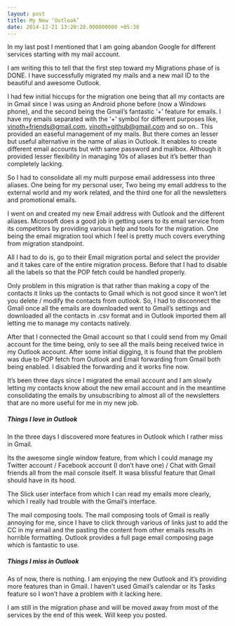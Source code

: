```yaml
---
layout: post
title: My New ‘Outlook’
date: 2014-12-21 13:20:28.000000000 +05:30
---
```

In my last post I mentioned that I am going abandon Google for different services starting with my mail account.

I am writing this to tell that the first step toward my Migrations phase of is DONE. I have successfully migrated my mails and a new mail ID to the beautiful and awesome Outlook.

I had few initial hiccups for the migration one being that all my contacts are in Gmail since I was using an Android phone before (now a Windows phone), and the second being the Gmail’s fantastic ‘+’ feature for emails. I have my emails separated with the ‘+’ symbol for different purposes like, vinoth+friends@gmail.com, vinoth+github@gmail.com and so on.. This provided an easeful management of my mails. But there comes an lesser but useful alternative in the name of alias in Outlook. It enables to create different email accounts but with same password and mailbox. Although it provided lesser flexibility in managing 10s of aliases but it’s better than completely lacking.

So I had to consolidate all my multi purpose email addressess into three aliases. One being for my personal user, Two being my email address to the external world and my work related, and the third one for all the newsletters and promotional emails.

I went on and created my new Email address with Outlook and the different aliases. Microsoft does a good job in getting users to its email service from its competitors by providing various help and tools for the migration. One being the email migration tool which I feel is pretty much covers everything from migration standpoint.

All I had to do is, go to their Email migration portal and select the provider and it takes care of the entire migration process. Before that I had to disable all the labels so that the POP fetch could be handled properly.

Only problem in this migration is that rather than making a copy of the contacts it links up the contacts to Gmail which is not good since it won’t let you delete / modify the contacts from outlook. So, I had to disconnect the Gmail once all the emails are downloaded went to Gmail’s settings and downloaded all the contacts in .csv format and in Outlook imported them all letting me to manage my contacts natively.

After that I connected the Gmail account so that I could send from my Gmail account for the time being, only to see all the mails being received twice in my Outlook account. After some initial digging, it is found that the problem was due to POP fetch from Outlook and Email forwarding from Gmail both being enabled. I disabled the forwarding and it works fine now.

It’s been three days since I migrated the email account and I am slowly letting my contacts know about the new email account and in the meantime consolidating the emails by unsubscribing to almost all of the newsletters that are no more useful for me in my new job.

##### Things I love in Outlook

In the three days I discovered more features in Outlook which I rather miss in Gmail.

Its the awesome single window feature, from which I could manage my Twitter account / Facebook account (I don’t have one) / Chat with Gmail friends all from the mail console itself. It wasa blissful feature that Gmail should have in its hood.

The Slick user interface from which I can read my emails more clearly, which I really had trouble with the Gmail’s interface.

The mail composing tools. The mail composing tools of Gmail is really annoying for me, since I have to click through various of links just to add the CC in my email and the pasting the content from other emails results in horrible formatting. Outlook provides a full page email composing page which is fantastic to use.

##### Things I miss in Outlook

As of now, there is nothing. I am enjoying the new Outlook and it’s providing more features than in Gmail. I haven’t used Gmail’s calendar or its Tasks feature so I won’t have a problem with it lacking here.

I am still in the migration phase and will be moved away from most of the services by the end of this week. Will keep you posted.
